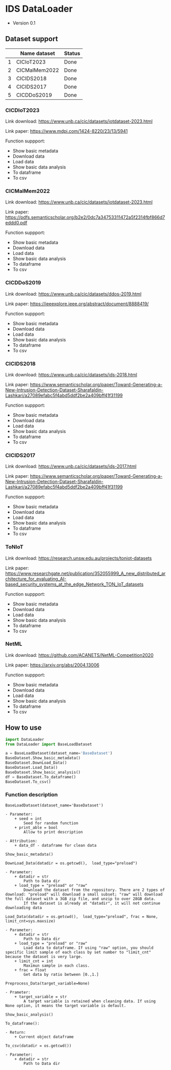 # IDS DataLoader

* Version 0.1

## Dataset support 
|           | Name dataset  |   Status    |
|-----------|---------------|-------------|
|     1     |  CICIoT2023   |    Done     |
|     2     | CICMalMem2022 |    Done     |
|     3     |  CICIDS2018   |    Done     |
|     4     |  CICIDS2017   |    Done     |
|     5     |  CICDDoS2019  |    Done     |
### CICDIoT2023

Link download: https://www.unb.ca/cic/datasets/iotdataset-2023.html

Link paper: https://www.mdpi.com/1424-8220/23/13/5941

Function suppport: 

 * Show basic metadata
 * Download data
 * Load data
 * Show basic data analysis
 * To dataframe
 * To csv

### CICMalMem2022

Link download: https://www.unb.ca/cic/datasets/iotdataset-2023.html

Link paper: https://pdfs.semanticscholar.org/b2e2/0dc7a34753311472a5f2314fbf866d7eddd0.pdf

Function suppport: 

 * Show basic metadata
 * Download data
 * Load data
 * Show basic data analysis
 * To dataframe
 * To csv

### CICDDoS2019

Link download: https://www.unb.ca/cic/datasets/ddos-2019.html

Link paper: https://ieeexplore.ieee.org/abstract/document/8888419/

Function suppport: 

 * Show basic metadata
 * Download data
 * Load data
 * Show basic data analysis
 * To dataframe
 * To csv

### CICIDS2018

Link download: https://www.unb.ca/cic/datasets/ids-2018.html

Link paper: https://www.semanticscholar.org/paper/Toward-Generating-a-New-Intrusion-Detection-Dataset-Sharafaldin-Lashkari/a27089efabc5f4abd5ddf2be2a409bff41f31199

Function suppport: 

 * Show basic metadata
 * Download data
 * Load data
 * Show basic data analysis
 * To dataframe
 * To csv

### CICIDS2017

Link download: https://www.unb.ca/cic/datasets/ids-2017.html

Link paper: https://www.semanticscholar.org/paper/Toward-Generating-a-New-Intrusion-Detection-Dataset-Sharafaldin-Lashkari/a27089efabc5f4abd5ddf2be2a409bff41f31199

Function suppport: 

 * Show basic metadata
 * Download data
 * Load data
 * Show basic data analysis
 * To dataframe
 * To csv

### ToNIoT
Link download: https://research.unsw.edu.au/projects/toniot-datasets

Link paper: https://www.researchgate.net/publication/352055999_A_new_distributed_architecture_for_evaluating_AI-based_security_systems_at_the_edge_Network_TON_IoT_datasets

Function suppport: 

 * Show basic metadata
 * Download data
 * Load data
 * Show basic data analysis
 * To dataframe
 * To csv

### NetML
Link download: https://github.com/ACANETS/NetML-Competition2020

Link paper: https://arxiv.org/abs/2004.13006

Function suppport: 

 * Show basic metadata
 * Download data
 * Load data
 * Show basic data analysis
 * To dataframe
 * To csv

## How to use

```python
import DataLoader
from DataLoader import BaseLoadDataset

a = BaseLoadDataset(dataset_name='BaseDataset')
BaseDataset.Show_basic_metadata()
BaseDataset.DownLoad_Data()
BaseDataset.Load_Data()
BaseDataset.Show_basic_analysis()
df = BaseDataset.To_dataframe()
BaseDataset.To_csv()
```

### Function description ###
```
BaseLoadDataset(dataset_name='BaseDataset')

- Parameter:
    + seed = int
        Seed for random function
    + print_able = bool 
        Allow to print description

- Attribution:
    + data_df - dataframe for clean data
```
```
Show_basic_metadata()
```
```
DownLoad_Data(datadir = os.getcwd(),  load_type="preload")

- Parameter:
    + datadir = str
        Path to Data dir
    + load_type = "preload" or "raw"
        Download the dataset from the repository. There are 2 types of download: "preload" will download a small subset; "raw" will download the full dataset with a 3GB zip file, and unzip to over 28GB data.
        If the dataset is already at "datadir", it will not continue downloading data
```

```
Load_Data(datadir = os.getcwd(),  load_type="preload", frac = None, limit_cnt=sys.maxsize)

- Parameter:
    + datadir = str
        Path to Data dir
    + load_type = "preload" or "raw"
        Load data to dataframe. If using "raw" option, you should specific limit sample of each class by set number to "limit_cnt" because the dataset is very large. 
    + limit_cnt = int
        Maximun sample in each class.
    + frac = float
        Get data by ratio between [0.,1.]
```
```
Preprocess_Data(target_variable=None)

- Prameter:
    + target_variable = str
        A target variable is retained when cleaning data. If using None option, it means the target variable is default.
```
```
Show_basic_analysis()
```
```
To_dataframe():

- Return:
    + Current object dataframe
```
```
To_csv(datadir = os.getcwd())

- Parameter:
    + datadir = str
        Path to Data dir
```